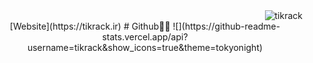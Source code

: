 <div align="center">
  <img align ="right" src="https://komarev.com/ghpvc/?username=tikrack&label=Profile%20views&color=brightgreen&style=for-the-badge" alt="tikrack"><br />
  [Website](https://tikrack.ir)
  # Github🧑‍💻
  ![](https://github-readme-stats.vercel.app/api?username=tikrack&show_icons=true&theme=tokyonight)
</div>
